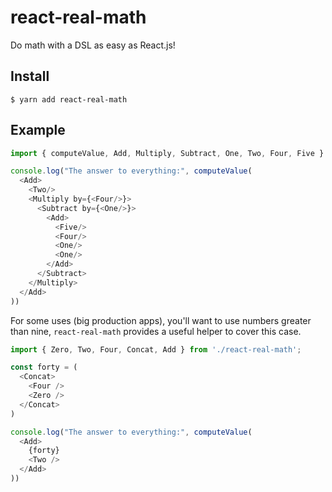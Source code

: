 # react-real-math
Do math with a DSL as easy as React.js!

## Install

```
$ yarn add react-real-math
```

## Example

```javascript
import { computeValue, Add, Multiply, Subtract, One, Two, Four, Five } from 'react-real-math'

console.log("The answer to everything:", computeValue(
  <Add>
    <Two/>
    <Multiply by={<Four/>}>
      <Subtract by={<One/>}>
        <Add>
          <Five/>
          <Four/>
          <One/>
          <One/>
        </Add>
      </Subtract>
    </Multiply>
  </Add>
))
```

For some uses (big production apps), you'll want to use numbers greater
than nine, `react-real-math` provides a useful helper to cover this case.

```javascript
import { Zero, Two, Four, Concat, Add } from './react-real-math';

const forty = (
  <Concat>
    <Four />
    <Zero />
  </Concat>
)

console.log("The answer to everything:", computeValue(
  <Add>
    {forty}
    <Two />
  </Add>
))
```
